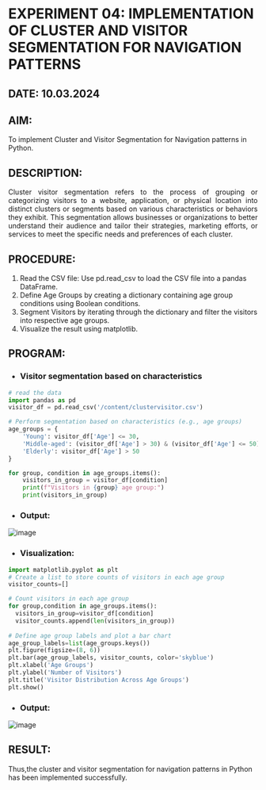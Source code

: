 # EXPERIMENT 04: IMPLEMENTATION OF CLUSTER AND VISITOR SEGMENTATION FOR NAVIGATION PATTERNS
## DATE: 10.03.2024 
## AIM: 
To implement Cluster and Visitor Segmentation for Navigation patterns in Python.
## DESCRIPTION:
<div align= "justify">Cluster visitor segmentation refers to the process of grouping or categorizing visitors to a website, 
  application, or physical location into distinct clusters or segments based on various characteristics or behaviors they exhibit. 
  This segmentation allows businesses or organizations to better understand their audience and tailor their strategies, marketing efforts, 
  or services to meet the specific needs and preferences of each cluster.</div>
  
## PROCEDURE:
1) Read the CSV file: Use pd.read_csv to load the CSV file into a pandas DataFrame.
2) Define Age Groups by creating a dictionary containing age group conditions using Boolean conditions.
3) Segment Visitors by iterating through the dictionary and filter the visitors into respective age groups.
4) Visualize the result using matplotlib.

## PROGRAM:
* ### Visitor segmentation based on characteristics
```python
# read the data
import pandas as pd
visitor_df = pd.read_csv('/content/clustervisitor.csv')

# Perform segmentation based on characteristics (e.g., age groups)
age_groups = {
    'Young': visitor_df['Age'] <= 30,
    'Middle-aged': (visitor_df['Age'] > 30) & (visitor_df['Age'] <= 50),
    'Elderly': visitor_df['Age'] > 50
}

for group, condition in age_groups.items():  
    visitors_in_group = visitor_df[condition] 
    print(f"Visitors in {group} age group:")
    print(visitors_in_group)
```
* ### Output:
![image](https://github.com/Rithigasri/WDM_EXP4/assets/93427256/a14651ee-dac5-43f3-a72f-4b76346c0bb7)

* ### Visualization:
```python
import matplotlib.pyplot as plt
# Create a list to store counts of visitors in each age group
visitor_counts=[]

# Count visitors in each age group
for group,condition in age_groups.items():
  visitors_in_group=visitor_df[condition]
  visitor_counts.append(len(visitors_in_group))
    
# Define age group labels and plot a bar chart
age_group_labels=list(age_groups.keys())
plt.figure(figsize=(8, 6))
plt.bar(age_group_labels, visitor_counts, color='skyblue')
plt.xlabel('Age Groups')
plt.ylabel('Number of Visitors')
plt.title('Visitor Distribution Across Age Groups')
plt.show()
```
* ### Output:
![image](https://github.com/Rithigasri/WDM_EXP4/assets/93427256/ac8735b2-47af-439f-8b1b-771871664df4)
## RESULT:
Thus,the cluster and visitor segmentation for navigation patterns in Python has been implemented successfully.
